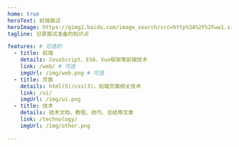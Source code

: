 ```yaml
---
home: true
heroText: 前端面试
heroImage: https://gimg2.baidu.com/image_search/src=http%3A%2F%2Fww1.sinaimg.cn%2Fbmiddle%2F5d9fe33djw1exzsz5bm6hj20b40as3yq.jpg&refer=http%3A%2F%2Fwww.sina.com&app=2002&size=f9999,10000&q=a80&n=0&g=0n&fmt=jpeg?sec=1636862022&t=ed35abfd4fe5bc1dc55332ed6a708187
tagline: 记录面试准备的知识点

features: # 可选的
  - title: 前端
    details: JavaScript、ES6、Vue框架等前端技术
    link: /web/ # 可选
    imgUrl: /img/web.png # 可选
  - title: 页面
    details: html(5)/css(3)，前端页面相关技术
    link: /ui/
    imgUrl: /img/ui.png
  - title: 技术
    details: 技术文档、教程、技巧、总结等文章
    link: /technology/
    imgUrl: /img/other.png

---
```


